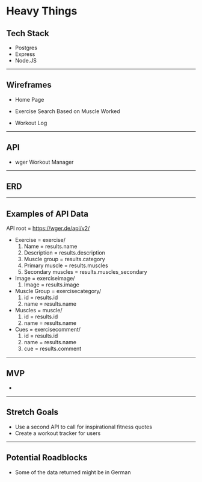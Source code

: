 # Heavy Things

## Tech Stack
* Postgres
* Express
* Node.JS

---
## Wireframes
* Home Page

* Exercise Search Based on Muscle Worked

* Workout Log

---
## API
* wger Workout Manager

---
## ERD

---
## Examples of API Data
API root = https://wger.de/api/v2/
* Exercise = exercise/
     1. Name = results.name
     2. Description = results.description
     3. Muscle group = results.category
     4. Primary muscle = results.muscles
     5. Secondary muscles = results.muscles_secondary
* Image = exerciseimage/
     1. Image = results.image
* Muscle Group = exercisecategory/
     1. id = results.id
     2. name = results.name
* Muscles = muscle/
     1. id = results.id
     2. name = results.name
* Cues = exercisecomment/
     1. id = results.id
     2. name = results.name
     3. cue = results.comment

---
## MVP
* 

---
## Stretch Goals
* Use a second API to call for inspirational fitness quotes
* Create a workout tracker for users

---
## Potential Roadblocks
* Some of the data returned might be in German